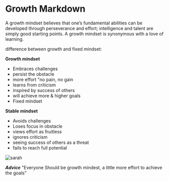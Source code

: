 # Growth Markdown

A growth mindset believes that one’s fundamental abilities can be developed through perseverance and effort; intelligence and talent are simply good starting points. A growth mindset is synonymous with a love of learning.

difference between growth and fixed mindset:

**Growth mindset**

- Embraces challenges
- persist the obstacle
- more effort "no pain, no gain
- learns from criticism 
- inspired by success of others
- will achieve more & higher goals
- Fixed mindset

**Stable mindset**

- Avoids challenges 
- Loses focus in obstacle
- views effort as fruitless 
- ignores criticism 
- seeing success of others as a threat 
- fails to reach full potential 


![sarah](https://www.coderomeos.org/storage/uploads/images/posts/how-to-use-github-simple-github-tutorial-for-beginners-5d75f561e98d4.png)

***Advice***
"Everyone Should be growth mindest, a little more effort to achieve the goals"
